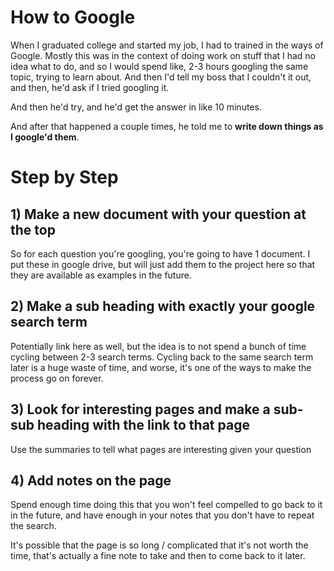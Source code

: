 # How to Google
When I graduated college and started my job, I had to trained in the ways of Google. Mostly
this was in the context of doing work on stuff that I had no idea what to do, and so I would
spend like, 2-3 hours googling the same topic, trying to learn about. And then I'd tell my boss
that I couldn't it out, and then, he'd ask if I tried googling it.

And then he'd try, and he'd get the answer in like 10 minutes.

And after that happened a couple times, he told me to **write down things as I google'd them**.

# Step by Step

## 1) Make a new document with your question at the top
So for each question you're googling, you're going to have 1 document. I put these in google drive,
but will just add them to the project here so that they are available as examples in the future.

## 2) Make a sub heading with exactly your google search term
Potentially link here as well, but the idea is to not spend a bunch of time cycling between 2-3 search terms.
Cycling back to the same search term later is a huge waste of time, and worse, it's one of the ways to make
the process go on forever. 

## 3) Look for interesting pages and make a sub-sub heading with the link to that page
Use the summaries to tell what pages are interesting given your question

## 4) Add notes on the page
Spend enough time doing this that you won't feel compelled to go back to it in the future, and have
enough in your notes that you don't have to repeat the search.

It's possible that the page is so long / complicated that it's not worth the time, that's actually a fine
note to take and then to come back to it later.
